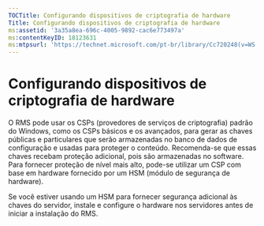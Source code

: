 ```yaml
---
TOCTitle: Configurando dispositivos de criptografia de hardware
Title: Configurando dispositivos de criptografia de hardware
ms:assetid: '3a35a8ea-696c-4005-9892-cac6e773497a'
ms:contentKeyID: 18123631
ms:mtpsurl: 'https://technet.microsoft.com/pt-br/library/Cc720248(v=WS.10)'
---
```


Configurando dispositivos de criptografia de hardware
=====================================================

O RMS pode usar os CSPs (provedores de serviços de criptografia) padrão do Windows, como os CSPs básicos e os avançados, para gerar as chaves públicas e particulares que serão armazenadas no banco de dados de configuração e usadas para proteger o conteúdo. Recomenda-se que essas chaves recebam proteção adicional, pois são armazenadas no software. Para fornecer proteção de nível mais alto, pode-se utilizar um CSP com base em hardware fornecido por um HSM (módulo de segurança de hardware).

Se você estiver usando um HSM para fornecer segurança adicional às chaves do servidor, instale e configure o hardware nos servidores antes de iniciar a instalação do RMS.

